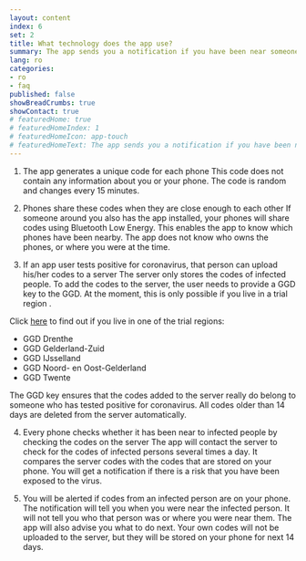 ```yaml
---
layout: content
index: 6
set: 2
title: What technology does the app use?
summary: The app sends you a notification if you have been near someone who has tested positive for coronavirus, if you were near them for a longer period
lang: ro
categories:
- ro
- faq
published: false
showBreadCrumbs: true
showContact: true
# featuredHome: true
# featuredHomeIndex: 1
# featuredHomeIcon: app-touch
# featuredHomeText: The app sends you a notification if you have been near someone who has tested positive for coronavirus, if you were near them for a longer period.
---
```


1. The app generates a unique code for each phone
This code does not contain any information about you or your phone. The code is random and changes every 15 minutes.
 
2. Phones share these codes when they are close enough to each other
If someone around you also has the app installed, your phones will share codes using Bluetooth Low Energy. This enables the app to know which phones have been nearby. The app does not know who owns the phones, or where you were at the time.
 
3. If an app user tests positive for coronavirus, that person can upload his/her codes to a server
The server only stores the codes of infected people. To add the codes to the server, the user needs to provide a GGD key to the GGD. At the moment, this is only possible if you live in a trial region . 

Click [here](https://www.regioatlas.nl/indelingen/indelingen_indeling/t/ggd_s) to find out if you live in one of the trial regions:
- GGD Drenthe
-	GGD Gelderland-Zuid
-	GGD IJsselland
-	GGD Noord- en Oost-Gelderland
-	GGD Twente

The GGD key ensures that the codes added to the server really do belong to someone who has tested positive for coronavirus. All codes older than 14 days are deleted from the server automatically.
 
4. Every phone checks whether it has been near to infected people by checking the codes on the server
The app will contact the server to check for the codes of infected persons several times a day. It compares the server codes with the codes that are stored on your phone. You will get a notification if there is a risk that you have been exposed to the virus.

5. You will be alerted if codes from an infected person are on your phone.
The notification will tell you when you were near the infected person. It will not tell you who that person was or where you were near them. The app will also advise you what to do next. Your own codes will not be uploaded to the server, but they will be stored on your phone for next 14 days.

